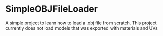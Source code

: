 # SimpleOBJFileLoader
A simple project to learn how to load a .obj file from scratch.
This project currently does not load models that was exported with materials and UVs
